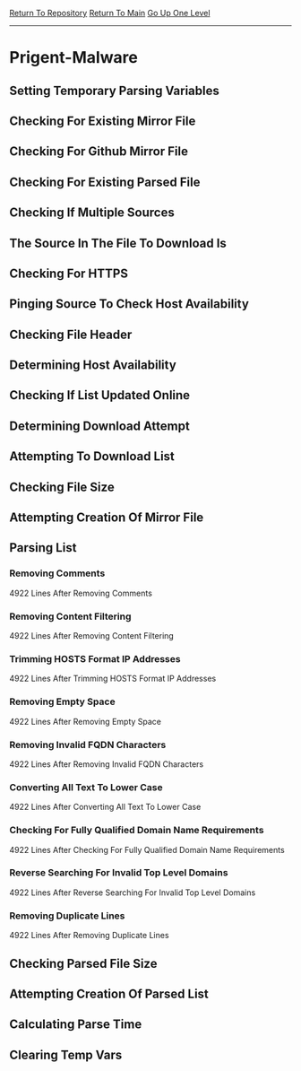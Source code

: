 [Return To Repository](https://github.com/deathbybandaid/piholeparser/)
[Return To Main](https://github.com/deathbybandaid/piholeparser/blob/dev-nomerge/RecentRunLogs/Mainlog.md)
[Go Up One Level](https://github.com/deathbybandaid/piholeparser/blob/dev-nomerge/RecentRunLogs/TopLevelScripts/30-Processing-Blacklists.md)
____________________________________
# Prigent-Malware
## Setting Temporary Parsing Variables
## Checking For Existing Mirror File
## Checking For Github Mirror File
## Checking For Existing Parsed File
## Checking If Multiple Sources
## The Source In The File To Download Is
## Checking For HTTPS
## Pinging Source To Check Host Availability
## Checking File Header
## Determining Host Availability
## Checking If List Updated Online
## Determining Download Attempt
## Attempting To Download List
## Checking File Size
## Attempting Creation Of Mirror File
## Parsing List
### Removing Comments
4922 Lines After Removing Comments
### Removing Content Filtering
4922 Lines After Removing Content Filtering
### Trimming HOSTS Format IP Addresses
4922 Lines After Trimming HOSTS Format IP Addresses
### Removing Empty Space
4922 Lines After Removing Empty Space
### Removing Invalid FQDN Characters
4922 Lines After Removing Invalid FQDN Characters
### Converting All Text To Lower Case
4922 Lines After Converting All Text To Lower Case
### Checking For Fully Qualified Domain Name Requirements
4922 Lines After Checking For Fully Qualified Domain Name Requirements
### Reverse Searching For Invalid Top Level Domains
4922 Lines After Reverse Searching For Invalid Top Level Domains
### Removing Duplicate Lines
4922 Lines After Removing Duplicate Lines
## Checking Parsed File Size
## Attempting Creation Of Parsed List
## Calculating Parse Time
## Clearing Temp Vars

